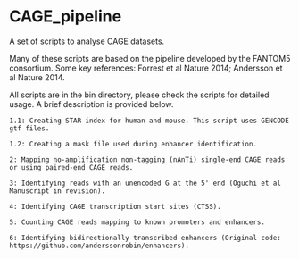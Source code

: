 # CAGE_pipeline
A set of scripts to analyse CAGE datasets.

Many of these scripts are based on the pipeline developed by the FANTOM5 consortium. 
Some key references: Forrest et al Nature 2014; Andersson et al Nature 2014.

All scripts are in the bin directory, please check the scripts for detailed usage. 
A brief description is provided below.

	1.1: Creating STAR index for human and mouse. This script uses GENCODE gtf files.

	1.2: Creating a mask file used during enhancer identification. 

	2: Mapping no-amplification non-tagging (nAnTi) single-end CAGE reads or using paired-end CAGE reads.

	3: Identifying reads with an unencoded G at the 5' end (Oguchi et al Manuscript in revision). 

	4: Identifying CAGE transcription start sites (CTSS). 

	5: Counting CAGE reads mapping to known promoters and enhancers.

	6: Identifying bidirectionally transcribed enhancers (Original code: https://github.com/anderssonrobin/enhancers).


